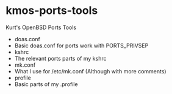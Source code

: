 # kmos-ports-tools
Kurt's OpenBSD Ports Tools

- doas.conf
 - Basic doas.conf for ports work with PORTS_PRIVSEP
- kshrc
 - The relevant ports parts of my kshrc
- mk.conf
 - What I use for /etc/mk.conf (Although with more comments)
- profile
 - Basic parts of my .profile

